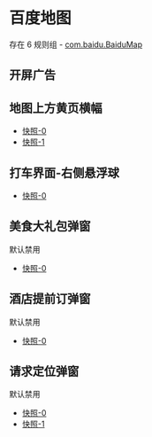 # 百度地图

存在 6 规则组 - [com.baidu.BaiduMap](/src/apps/com.baidu.BaiduMap.ts)

## 开屏广告

## 地图上方黄页横幅

- [快照-0](https://gkd-kit.gitee.io/import/12642301)
- [快照-1](https://gkd-kit.gitee.io/import/12801465)

## 打车界面-右侧悬浮球

- [快照-0](https://gkd-kit.gitee.io/import/12642307)

## 美食大礼包弹窗

默认禁用

- [快照-0](https://gkd-kit.gitee.io/import/12642310)

## 酒店提前订弹窗

默认禁用

- [快照-0](https://gkd-kit.gitee.io/import/12642319)

## 请求定位弹窗

默认禁用

- [快照-0](https://gkd-kit.gitee.io/import/12660884)
- [快照-1](https://gkd-kit.gitee.io/import/12660883)
